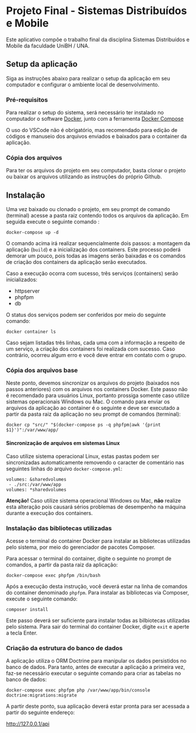 # Projeto Final - Sistemas Distribuídos e Mobile

Este aplicativo compõe o trabalho final da disciplina Sistemas Distribuídos e Mobile da faculdade UniBH / UNA.

## Setup da aplicação
Siga as instruções abaixo para realizar o setup da aplicação em seu computador e configurar o ambiente local de desenvolvimento.

### Pré-requisitos
Para realizar o setup do sistema, será necessário ter instalado no computador o software [Docker](https://www.docker.com/get-started/), junto com a ferramenta [Docker Compose](https://docs.docker.com/compose/)

O uso do VSCode não é obrigatório, mas recomendado para edição de códigos e manuseio dos arquivos enviados e baixados para o container da aplicação.

### Cópia dos arquivos
Para ter os arquivos do projeto em seu computador, basta clonar o projeto ou baixar os arquivos utilizando as instruções do próprio Github.

## Instalação
Uma vez baixado ou clonado o projeto, em seu prompt de comando (terminal) acesse a pasta raiz contendo todos os arquivos da aplicação. Em seguida execute o seguinte comando :

```
docker-compose up -d
```

O comando acima irá realizar sequencialmente dois passos: a montagem da aplicação (`build`) e a inicialização dos containers. Este processo poderá demorar um pouco, pois todas as imagens serão baixadas e os comandos de criação dos containers da aplicação serão executados.

Caso a execução ocorra com sucesso, três serviços (containers) serão inicializados:

* httpserver
* phpfpm
* db

O status dos serviços podem ser conferidos por meio do seguinte comando:

```
docker container ls
```

Caso sejam listadas três linhas, cada uma com a informação a respeito de um serviço, a criação dos containers foi realizada com sucesso. Caso contrário, ocorreu algum erro e você deve entrar em contato com o grupo.

### Cópia dos arquivos base
Neste ponto, devemos sincronizar os arquivos do projeto (baixados nos passos anteriores) com os arquivos nos containers Docker. Este passo não é recomendado para usuários Linux, portanto prossiga somente caso utilize sistemas operacionais Windows ou Mac. O comando para enviar os arquivos da aplicação ao container é o seguinte e deve ser executado a partir da pasta raiz da aplicação no seu prompt de comandos (terminal):

```
docker cp "src/" "$(docker-compose ps -q phpfpm|awk '{print $1}')":/var/www/app/
```

#### Sincronização de arquivos em sistemas Linux
Caso utilize sistema operacional Linux, estas pastas podem ser sincronizadas automaticamente removendo o caracter de comentário nas seguintes linhas do arquivo `docker-compose.yml`:

```
volumes: &sharedvolumes
 - ./src:/var/www/app
volumes: *sharedvolumes
```

**Atenção!** Caso utilize sistema operacional Windows ou Mac, **não** realize esta alteração pois causará sérios problemas de desempenho na máquina durante a execução dos containers.


### Instalação das bibliotecas utilizadas

Acesse o terminal do container Docker para instalar as bibliotecas utilizadas pelo sistema, por meio do gerenciador de pacotes Composer.

Para acessar o terminal do container, digite o seguinte no prompt de comandos, a partir da pasta raiz da aplicação:

```
docker-compose exec phpfpm /bin/bash
```

Após a execução desta instrução, você deverá estar na linha de comandos do container denominado `phpfpm`. Para instalar as bibliotecas via Composer, execute o seguinte comando:

```
composer install
```

Este passo deverá ser suficiente para instalar todas as bilbiotecas utilizadas pelo sistema. Para sair do terminal do container Docker, digite `exit` e aperte a tecla Enter.


### Criação da estrutura do banco de dados

A aplicação utiliza o ORM Doctrine para manipular os dados persistidos no banco de dados. Para tanto, antes de executar a aplicação a primeira vez, faz-se necessário executar o seguinte comando para criar as tabelas no banco de dados:

```
docker-compose exec phpfpm php /var/www/app/bin/console doctrine:migrations:migrate
```

A partir deste ponto, sua aplicação deverá estar pronta para ser acessada a partir do seguinte endereço:

http://127.0.0.1/api
